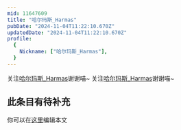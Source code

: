 ```yaml
---
mid: 11647609
title: "哈尔玛斯_Harmas"
pubDate: "2024-11-04T11:22:10.670Z"
updatedDate: "2024-11-04T11:22:10.670Z"
profile:
  {
    Nickname: ["哈尔玛斯_Harmas"],
  }
---
```


关注[哈尔玛斯_Harmas](https://space.bilibili.com/11647609)谢谢喵~ 关注[哈尔玛斯_Harmas](https://space.bilibili.com/11647609)谢谢喵~

## 此条目有待补充
你可以在[这里](https://github.com/Yuhanawa/VTuber.ICU/edit/master/src/content/v/哈尔玛斯_Harmas/index.md)编辑本文
